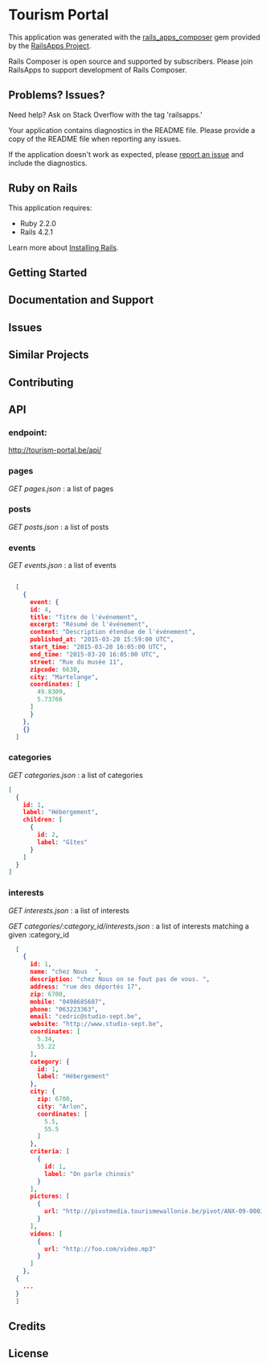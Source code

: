 Tourism Portal
================

This application was generated with the [rails_apps_composer](https://github.com/RailsApps/rails_apps_composer) gem
provided by the [RailsApps Project](http://railsapps.github.io/).

Rails Composer is open source and supported by subscribers. Please join RailsApps to support development of Rails Composer.

Problems? Issues?
-----------

Need help? Ask on Stack Overflow with the tag 'railsapps.'

Your application contains diagnostics in the README file. Please provide a copy of the README file when reporting any issues.

If the application doesn't work as expected, please [report an issue](https://github.com/RailsApps/rails_apps_composer/issues)
and include the diagnostics.

Ruby on Rails
-------------

This application requires:

- Ruby 2.2.0
- Rails 4.2.1

Learn more about [Installing Rails](http://railsapps.github.io/installing-rails.html).

Getting Started
---------------

Documentation and Support
-------------------------

Issues
-------------

Similar Projects
----------------

Contributing
------------

API
-------

### endpoint:
http://tourism-portal.be/api/

### pages
*GET pages.json* : a list of pages

### posts
*GET posts.json* : a list of posts

### events
*GET events.json* : a list of events

```json

  [
    {
      event: {
      id: 4,
      title: "Titre de l'événement",
      excerpt: "Résumé de l'événement",
      content: "Description étendue de l'événement",
      published_at: "2015-03-20 15:59:00 UTC",
      start_time: "2015-03-20 16:05:00 UTC",
      end_time: "2015-03-20 16:05:00 UTC",
      street: "Rue du musée 11",
      zipcode: 6630,
      city: "Martelange",
      coordinates: [
        49.8309,
        5.73766
      ]
      }
    },
    {}
  ]

```

### categories
*GET categories.json* : a list of categories

```json
[
  {
    id: 1,
    label: "Hébergement",
    children: [
      {
        id: 2,
        label: "Gîtes"
      }
    ]
  }
]
```

### interests
*GET interests.json* : a list of interests

*GET categories/:category_id/interests.json* : a list of interests matching a given :category_id

```json
  [
    {
      id: 1,
      name: "chez Nous  ",
      description: "chez Nous on se fout pas de vous. ",
      address: "rue des déportés 17",
      zip: 6700,
      mobile: "0498685687",
      phone: "063223363",
      email: "cedric@studio-sept.be",
      website: "http://www.studio-sept.be",
      coordinates: [
        5.34,
        55.22
      ],
      category: {
        id: 1,
        label: "Hébergement"
      },
      city: {
        zip: 6700,
        city: "Arlon",
        coordinates: [
          5.5,
          55.5
        ]
      },
      criteria: [
        {
          id: 1,
          label: "On parle chinois"
        }
      ],
      pictures: [
        {
          url: "http://pivotmedia.tourismewallonie.be/pivot/ANX-09-000JYS/ANX-09-000JYS.JPG"
        }
      ],
      videos: [
        {
          url: "http://foo.com/video.mp3"
        }
      ]
    },
  {
    ...
  }
  ]
```


Credits
-------

License
-------
